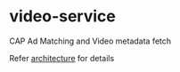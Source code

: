 # video-service
CAP Ad Matching and Video metadata fetch

Refer [architecture](https://github.com/vp-cap/architecture) for details